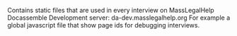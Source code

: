 Contains static files that are used in every interview on MassLegalHelp Docassemble Development server: da-dev.masslegalhelp.org
For example a global javascript file that show page ids for debugging interviews.